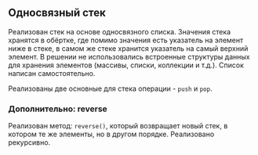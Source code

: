 ## Односвязный стек

Реализован стек на основе односвязного списка. Значения стека хранятся в обёртке, где помимо значения есть указатель на элемент ниже в стеке, в самом же стеке хранится указатель на самый верхний элемент. В решении не использовались встроенные структуры данных для хранения элементов (массивы, списки, коллекции и т.д.). Список написан самостоятельно. 

Реализованы две основные для стека операции - `push` и `pop`.

### Дополнительно: reverse
Реализован метод: `reverse()`, который возвращает новый стек, в котором те же элементы, но в другом порядке. Реализовано рекурсивно.